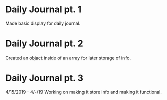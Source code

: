 # Daily Journal pt. 1
Made basic display for daily journal.

# Daily Journal pt. 2
Created an objact inside of an array for later storage of info.

# Daily Journal pt. 3
4/15/2019 - 4/-/19
Working on making it store info and making it functional.
